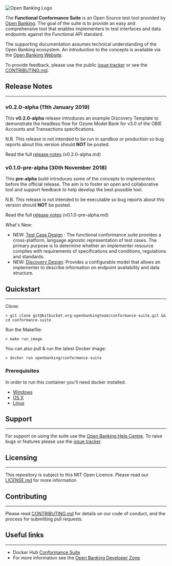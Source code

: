 ![Open Banking Logo](https://bitbucket.org/openbankingteam/conformance-suite/raw/99b76db5f60bb4d790d6f32bffae29cbe95a3661/docs/static_files/OBIE_logotype_blue_RGB.PNG)

The **Functional Conformance Suite** is an Open Source test tool provided by [Open Banking](https://www.openbanking.org.uk/). The goal of the suite is to provide an easy and comprehensive tool that enables implementers to test interfaces and data endpoints against the Functional API standard.

The supporting documentation assumes technical understanding of the Open Banking ecosystem. An introduction to the concepts is available via the [Open Banking Website](https://www.openbanking.org.uk/).

To provide feedback, please use the public [issue tracker](https://bitbucket.org/openbankingteam/conformance-suite/issues) or see the [CONTRIBUTING.md](CONTRIBUTING.md).

## Release Notes 
* * *

### v0.2.0-alpha (11th January 2019)

This **v0.2.0-alpha** release introduces an example Discovery Template to demonstrate the headless flow for Ozone Model Bank for v3.0 of the OBIE  Accounts and Transactions specifications.

N.B. This release is not intended to be run in sandbox or production so bug reports about this version should **NOT** be posted.

Read the full [release notes](docs/releases/v0.2.0-alpha.md) (v0.2.0-alpha.md)

### v0.1.0-pre-alpha (30th November 2018)

This **pre-alpha** build introduces some of the concepts to implementers before the official release. The aim is to foster an open and collaborative tool and support feedback to help develop the best possible tool.

N.B. This release is not intended to be executable so bug reports about this version should **NOT** be posted.

Read the full [release notes](docs/releases/v0.1.0-pre-alpha.md) (v0.1.0-pre-alpha.md)

What's New:

* NEW: [Test Case Design](docs/test-case-design.md) : The functional conformance suite provides a cross-platform, language agnostic representation of test cases. The primary purpose is to determine whether an implementer resource complies with requirements of specifications and conditions, regulations and standards.
* NEW: [Discovery Design](docs/discovery.md): Provides a configurable model that allows an implementer to describe information on endpoint availability and data structure.

## Quickstart
* * *

Clone:

    
    > git clone git@bitbucket.org:openbankingteam/conformance-suite.git && cd conformance-suite


Run the Makefile:


    > make run_image


You can also pull & run the latest Docker image:


    > docker run openbanking/conformance-suite


### Prerequisites

In order to run this container you'll need docker installed.

* [Windows](https://docs.docker.com/windows/started)
* [OS X](https://docs.docker.com/mac/started/)
* [Linux](https://docs.docker.com/linux/started/)

## Support
* * *

For support on using the suite use the [Open Banking Help Centre](https://openbanking.atlassian.net/servicedesk/customer/portals). To raise bugs or features please use the [issue tracker](https://bitbucket.org/openbankingteam/conformance-suite/issues).

## Licensing
* * *

This repository is subject to this MIT Open Licence. Please read our [LICENSE.md](LICENSE.md) for more information

## Contributing
* * *
Please read [CONTRIBUTING.md](CONTRIBUTING.md) for details on our code of conduct, and the process for submitting pull requests.

## Useful links
* * *

* Docker Hub [Conformance Suite](https://hub.docker.com/r/openbanking/conformance-suite/)
* For more information see the [Open Banking Developer Zone](https://openbanking.atlassian.net/wiki/spaces/DZ/overview).
